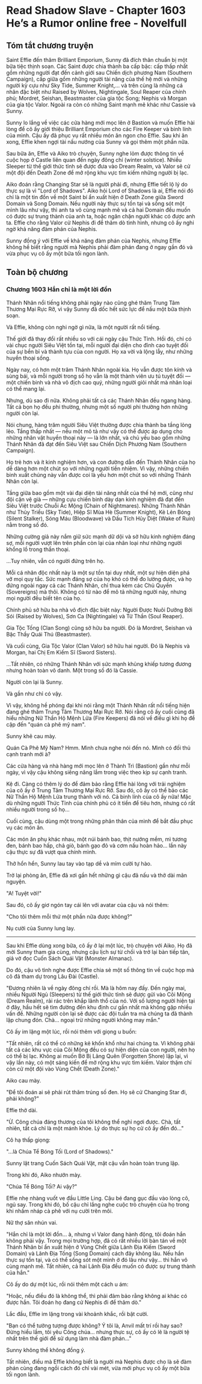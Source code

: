 # Read Shadow Slave - Chapter 1603 He’s a Rumor online free - Novelfull

## Tóm tắt chương truyện

Saint Effie đến thăm Brilliant Emporium, Sunny đã đích thân chuẩn bị một bữa tiệc thịnh soạn. Các Saint được chia thành ba cấp bậc: cấp thấp nhất gồm những người đạt đến cảnh giới sau Chiến dịch phương Nam (Southern Campaign), cấp giữa gồm những người tài năng của thế hệ mới và những người kỳ cựu như Sky Tide, Summer Knight,... và trên cùng là những cá nhân đặc biệt như Raised by Wolves, Nightingale, Soul Reaper của chính phủ; Mordret, Seishan, Beastmaster của gia tộc Song; Nephis và Morgan của gia tộc Valor. Ngoài ra còn có những Saint mạnh mẽ khác như Cassie và Sunny.

Sunny lo lắng về việc các cửa hàng mới mọc lên ở Bastion và muốn Effie hài lòng để cô ấy giới thiệu Brilliant Emporium cho các Fire Keeper và binh lính của mình. Cậu ấy đã phục vụ rất nhiều món ăn ngon cho Effie. Sau khi ăn xong, Effie khen ngợi tài nấu nướng của Sunny và gọi thêm một phần nữa.

Sau bữa ăn, Effie và Aiko trò chuyện, Sunny nghe lỏm được thông tin về cuộc họp ở Castle liên quan đến ngày đông chí (winter solstice). Nhiều Sleeper từ thế giới thức tỉnh sẽ được đưa vào Dream Realm, và Valor sẽ cử một đội đến Death Zone để mở rộng khu vực tìm kiếm những người bị lạc.

Aiko đoán rằng Changing Star sẽ là người phải đi, nhưng Effie tiết lộ lý do thực sự là vì "Lord of Shadows". Aiko hỏi Lord of Shadows là ai, Effie nói đó chỉ là một tin đồn về một Saint bí ẩn xuất hiện ở Death Zone giữa Sword Domain và Song Domain. Nếu người này thực sự tồn tại và sống sót một mình lâu như vậy, thì anh ta vô cùng mạnh mẽ và cả hai Domain đều muốn có được sự trung thành của anh ta, hoặc ngăn chặn người khác có được anh ta. Effie cho rằng Valor cử Nephis đi để thăm dò tình hình, nhưng cô ấy nghi ngờ khả năng đàm phán của Nephis.

Sunny đồng ý với Effie về khả năng đàm phán của Nephis, nhưng Effie không hề biết rằng người mà Nephis phải đàm phán đang ở ngay gần đó và vừa phục vụ cô ấy một bữa tối ngon lành.

## Toàn bộ chương

### Chương 1603 Hắn chỉ là một lời đồn

Thánh Nhân nổi tiếng không phải ngày nào cũng ghé thăm Trung Tâm Thương Mại Rực Rỡ, vì vậy Sunny đã dốc hết sức lực để nấu một bữa thịnh soạn.

Và Effie, không còn nghi ngờ gì nữa, là một người rất nổi tiếng.

Thế giới đã thay đổi rất nhiều so với cái ngày cậu Thức Tỉnh. Hồi đó, chỉ có vài chục người Siêu Việt tồn tại, mỗi người đại diện cho đỉnh cao tuyệt đối của sự bền bỉ và thành tựu của con người. Họ xa vời và lộng lẫy, như những huyền thoại sống.

Ngày nay, có hơn một trăm Thánh Nhân ngoài kia. Họ vẫn được tôn kính và sùng bái, và mỗi người trong số họ vẫn là một thành viên ưu tú tuyệt đối — một chiến binh và nhà vô địch cao quý, những người giỏi nhất mà nhân loại có thể mang lại.

Nhưng, dù sao đi nữa. Không phải tất cả các Thánh Nhân đều ngang hàng. Tất cả bọn họ đều phi thường, nhưng một số người phi thường hơn những người còn lại.

Nói chung, hàng trăm người Siêu Việt thường được chia thành ba tầng lỏng lẻo. Tầng thấp nhất — nếu một mô tả như vậy có thể được áp dụng cho những nhân vật huyền thoại này — là lớn nhất, và chủ yếu bao gồm những Thánh Nhân đã đạt đến Siêu Việt sau Chiến Dịch Phương Nam (Southern Campaign).

Họ trẻ hơn và ít kinh nghiệm hơn, và con đường dẫn đến Thánh Nhân của họ dễ dàng hơn một chút so với những người tiền nhiệm. Vì vậy, những chiến binh xuất chúng này vẫn được coi là yếu hơn một chút so với những Thánh Nhân còn lại.

Tầng giữa bao gồm một vài đại diện tài năng nhất của thế hệ mới, cũng như đội cận vệ già — những cựu chiến binh dày dạn kinh nghiệm đã đạt đến Siêu Việt trước Chuỗi Ác Mộng (Chain of Nightmares). Những Thánh Nhân như Thủy Triều (Sky Tide), Hiệp Sĩ Mùa Hè (Summer Knight), Kẻ Lẻn Bóng (Silent Stalker), Sóng Máu (Bloodwave) và Dấu Tích Hủy Diệt (Wake of Ruin) nằm trong số đó.

Những cường giả này nắm giữ sức mạnh dữ dội và sở hữu kinh nghiệm đáng sợ, mỗi người vượt lên trên phần còn lại của nhân loại như những người khổng lồ trong thần thoại.

…Tuy nhiên, vẫn có người đứng trên họ.

Mỗi cá nhân độc nhất này là một sự tồn tại duy nhất, một sự hiện diện phá vỡ mọi quy tắc. Sức mạnh đáng sợ của họ khó có thể đo lường được, và họ đứng ngoài ngay cả các Thánh Nhân, chỉ thua kém các Chủ Quyền (Sovereigns) mà thôi. Không có từ nào để mô tả những người này, nhưng mọi người đều biết tên của họ.

Chính phủ sở hữu ba nhà vô địch đặc biệt này: Người Được Nuôi Dưỡng Bởi Sói (Raised by Wolves), Sơn Ca (Nightingale) và Tử Thần (Soul Reaper).

Gia Tộc Tống (Clan Song) cũng sở hữu ba người. Đó là Mordret, Seishan và Bậc Thầy Quái Thú (Beastmaster).

Và cuối cùng, Gia Tộc Valor (Clan Valor) sở hữu hai người. Đó là Nephis và Morgan, hai Chị Em Kiếm Sĩ (Sword Sisters).

…Tất nhiên, có những Thánh Nhân với sức mạnh khủng khiếp tương đương nhưng hoàn toàn vô danh. Một trong số đó là Cassie.

Người còn lại là Sunny.

Và gần như chỉ có vậy.

Vì vậy, không hề phóng đại khi nói rằng một Thánh Nhân rất nổi tiếng hiện đang ghé thăm Trung Tâm Thương Mại Rực Rỡ. Nói rằng cô ấy cuối cùng đã hiểu những Nữ Thần Hộ Mệnh Lửa (Fire Keepers) đã nói về điều gì khi họ đề cập đến "quán cà phê mỹ nam".

Sunny khẽ cau mày.

Quán Cà Phê Mỹ Nam? Hmm. Mình chưa nghe nói đến nó. Mình có đối thủ cạnh tranh mới à?

Các cửa hàng và nhà hàng mới mọc lên ở Thành Trì (Bastion) gần như mỗi ngày, vì vậy cậu không siêng năng lắm trong việc theo kịp sự cạnh tranh.

Kệ đi. Càng có thêm lý do để đảm bảo rằng Effie hài lòng với trải nghiệm của cô ấy ở Trung Tâm Thương Mại Rực Rỡ. Sau đó, cô ấy có thể bảo các Nữ Thần Hộ Mệnh Lửa trung thành với nó. Cả binh lính của cô ấy nữa! Mặc dù những người Thức Tỉnh của chính phủ có ít tiền để tiêu hơn, nhưng có rất nhiều người trong số họ…

Cuối cùng, cậu dùng một trong những phân thân của mình để bắt đầu phục vụ các món ăn.

Các món ăn phụ khác nhau, một núi bánh bao, thịt nướng mềm, mì tương đen, bánh bao hấp, chả giò, bánh gạo đỏ và cơm nấu hoàn hảo… lần này cậu thực sự đã vượt qua chính mình.

Thở hổn hển, Sunny lau tay vào tạp dề và mỉm cười tự hào.

Trở lại phòng ăn, Effie đã xơi gần hết những gì cậu đã nấu và thở dài mãn nguyện.

"A! Tuyệt vời!"

Sau đó, cô ấy giơ ngón tay cái lên với avatar của cậu và nói thêm:

"Cho tôi thêm mỗi thứ một phần nữa được không?"

Nụ cười của Sunny lung lay.

***

Sau khi Effie dùng xong bữa, cô ấy ở lại một lúc, trò chuyện với Aiko. Họ đã mời Sunny tham gia cùng, nhưng cậu lịch sự từ chối và trở lại bàn tiếp tân, giả vờ đọc Cuốn Sách Quái Vật (Monster Almanac).

Do đó, cậu vô tình nghe được Effie chia sẻ một số thông tin về cuộc họp mà cô đã tham dự trong Lâu Đài (Castle).

"Đương nhiên là về ngày đông chí rồi. Mà là hôm nay đấy. Đến ngày mai, nhiều Người Ngủ (Sleepers) từ thế giới thức tỉnh sẽ được gửi vào Cõi Mộng (Dream Realm), rải rác trên khắp lãnh thổ của nó. Với số lượng người hiện tại ở đây, hầu hết sẽ tìm đường đến khu định cư gần nhất mà không gặp nhiều vấn đề. Những người còn lại sẽ được các đội tuần tra mà chúng ta đã thành lập chung đón. Chà… ngoại trừ những người không may mắn."

Cô ấy im lặng một lúc, rồi nói thêm với giọng u buồn:

"Tất nhiên, rất có thể có những kẻ khốn khổ như hai chúng ta. Vì không phải tất cả các khu vực của Cõi Mộng đều có sự hiện diện của con người, nên họ có thể bị lạc. Không ai muốn Bờ Bị Lãng Quên (Forgotten Shore) lặp lại, vì vậy lần này, có một sáng kiến để mở rộng khu vực tìm kiếm. Valor thậm chí còn cử một đội vào Vùng Chết (Death Zone)."

Aiko cau mày.

"Để tôi đoán ai sẽ phải rút thăm trúng số đen. Họ sẽ cử Changing Star đi, phải không?"

Effie thở dài.

"Ừ. Công chúa đáng thương của tôi không thể nghỉ ngơi được. Chà, tất nhiên, tất cả chỉ là một mánh khóe. Lý do thực sự họ cử cô ấy đến đó..."

Cô hạ thấp giọng:

"...là Chúa Tể Bóng Tối (Lord of Shadows)."

Sunny lật trang Cuốn Sách Quái Vật, mặt cậu vẫn hoàn toàn trung lập.

Trong khi đó, Aiko nhướn mày.

"Chúa Tể Bóng Tối? Ai vậy?"

Effie nhẹ nhàng vuốt ve đầu Little Ling. Cậu bé đang gục đầu vào lòng cô, ngủ say. Trong khi đó, bố cậu chỉ lắng nghe cuộc trò chuyện của họ trong khi nhấm nháp cà phê với nụ cười trên môi.

Nữ thợ săn nhún vai.

"Hắn chỉ là một lời đồn… à, nhưng vì Valor đang hành động, tôi đoán hắn không phải vậy. Trong mọi trường hợp, đã có rất nhiều lời bàn tán về một Thánh Nhân bí ẩn xuất hiện ở Vùng Chết giữa Lãnh Địa Kiếm (Sword Domain) và Lãnh Địa Tống (Song Domain) cách đây không lâu. Nếu hắn thực sự tồn tại, và có thể sống sót một mình ở đó lâu như vậy… thì hắn vô cùng mạnh mẽ. Tất nhiên, cả hai Lãnh Địa đều muốn có được sự trung thành của hắn."

Cô ấy do dự một lúc, rồi nói thêm một cách u ám:

"Hoặc, nếu điều đó là không thể, thì phải đảm bảo rằng không ai khác có được hắn. Tôi đoán họ đang cử Nephis đi để thăm dò."

Lắc đầu, Effie im lặng trong vài khoảnh khắc, rồi bật cười.

"Bạn có thể tưởng tượng được không? Ý tôi là, Anvil mất trí rồi hay sao? Đừng hiểu lầm, tôi yêu Công chúa… nhưng thực sự, cô ấy có lẽ là người tệ nhất trên thế giới để sử dụng làm nhà đàm phán…"

Sunny không thể không đồng ý.

Tất nhiên, điều mà Effie không biết là người mà Nephis được cho là sẽ đàm phán cùng đang ngồi cách đó chỉ vài mét, vừa mới phục vụ cô ấy một bữa tối ngon lành.